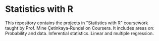# Statistics with R

This repository contains the projects in "Statistics with R" coursework taught by Prof. Mine Çetinkaya-Rundel on Coursera.
It includes areas on:
Probability and data.
Inferential statistics.
Linear and multiple regression.
